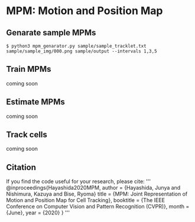 # MPM: Motion and Position Map 
## Genarate sample MPMs
```
$ python3 mpm_genarator.py sample/sample_tracklet.txt sample/sample_img/000.png sample/output --intervals 1,3,5
```

## Train MPMs
coming soon

## Estimate MPMs
coming soon

## Track cells
coming soon

## Citation
If you find the code useful for your research, please cite:
'''
@inproceedings{Hayashida2020MPM,
  author = {Hayashida, Junya and Nishimura, Kazuya and Bise, Ryoma}
  title = {MPM: Joint Representation of Motion and Position Map for Cell Tracking},
  booktitle = {The IEEE Conference on Computer Vision and Pattern Recognition (CVPR)},
  month = {June},
  year = {2020}
}
'''
